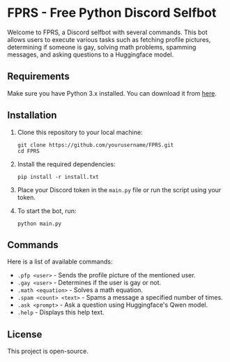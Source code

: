 # FPRS - Free Python Discord Selfbot

Welcome to FPRS, a Discord selfbot with several commands. This bot allows users to execute various tasks such as fetching profile pictures, determining if someone is gay, solving math problems, spamming messages, and asking questions to a Huggingface model.

## Requirements

Make sure you have Python 3.x installed. You can download it from [here](https://www.python.org/downloads/).

## Installation

1. Clone this repository to your local machine:

    ```
    git clone https://github.com/yourusername/FPRS.git
    cd FPRS
    ```

2. Install the required dependencies:

    ```
    pip install -r install.txt
    ```

3. Place your Discord token in the `main.py` file or run the script using your token.

4. To start the bot, run:

    ```
    python main.py
    ```

## Commands

Here is a list of available commands:

- `.pfp <user>` - Sends the profile picture of the mentioned user.
- `.gay <user>` - Determines if the user is gay or not.
- `.math <equation>` - Solves a math equation.
- `.spam <count> <text>` - Spams a message a specified number of times.
- `.ask <prompt>` - Ask a question using Huggingface's Qwen model.
- `.help` - Displays this help text.

## License

This project is open-source.
